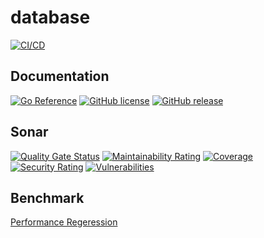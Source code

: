 # database

[![CI/CD](https://github.com/posteris/database/actions/workflows/build.yml/badge.svg)](https://github.com/posteris/database/actions/workflows/build.yml)


## Documentation

[![Go Reference](https://pkg.go.dev/badge/github.com/posteris/database.svg)](https://pkg.go.dev/github.com/posteris/database)
[![GitHub license](https://badgen.net/github/license/posteris/database)](https://github.com/posteris/database/blob/master/LICENSE)
[![GitHub release](https://img.shields.io/github/release/posteris/database.svg)](https://GitHub.com/posteris/database/releases/)


## Sonar
[![Quality Gate Status](https://sonarcloud.io/api/project_badges/measure?project=posteris_database&metric=alert_status)](https://sonarcloud.io/summary/new_code?id=posteris_database)
[![Maintainability Rating](https://sonarcloud.io/api/project_badges/measure?project=posteris_database&metric=sqale_rating)](https://sonarcloud.io/summary/new_code?id=posteris_database)
[![Coverage](https://sonarcloud.io/api/project_badges/measure?project=posteris_database&metric=coverage)](https://sonarcloud.io/summary/new_code?id=posteris_database)
[![Security Rating](https://sonarcloud.io/api/project_badges/measure?project=posteris_database&metric=security_rating)](https://sonarcloud.io/summary/new_code?id=posteris_database)
[![Vulnerabilities](https://sonarcloud.io/api/project_badges/measure?project=posteris_database&metric=vulnerabilities)](https://sonarcloud.io/summary/new_code?id=posteris_database)

## Benchmark

[Performance Regeression](https://posteris.github.io/database/dev/bench/)
